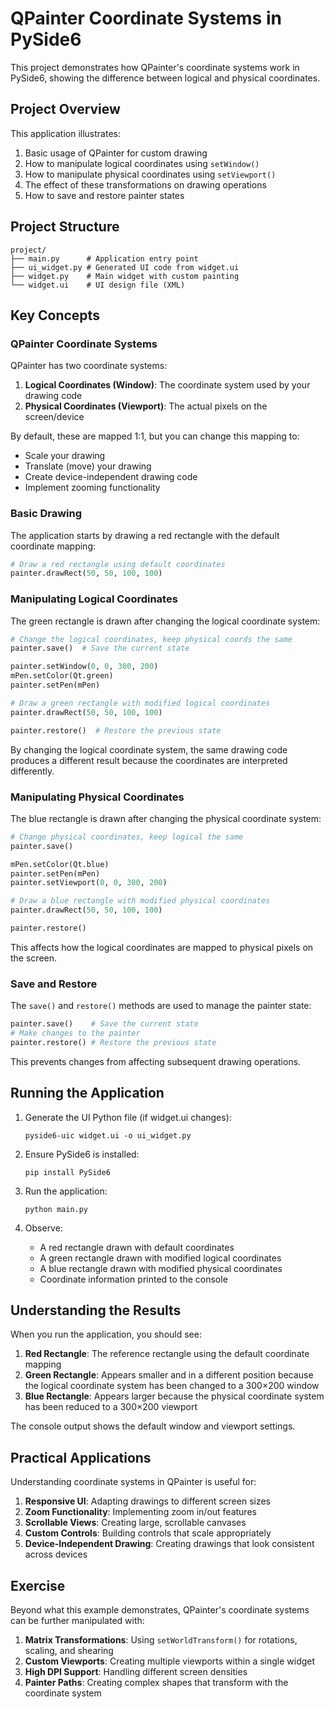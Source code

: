 # QPainter Coordinate Systems in PySide6

This project demonstrates how QPainter's coordinate systems work in PySide6, showing the difference between logical and physical coordinates.

## Project Overview

This application illustrates:
1. Basic usage of QPainter for custom drawing
2. How to manipulate logical coordinates using `setWindow()`
3. How to manipulate physical coordinates using `setViewport()`
4. The effect of these transformations on drawing operations
5. How to save and restore painter states

## Project Structure

```
project/
├── main.py      # Application entry point
├── ui_widget.py # Generated UI code from widget.ui
├── widget.py    # Main widget with custom painting
└── widget.ui    # UI design file (XML)
```

## Key Concepts

### QPainter Coordinate Systems

QPainter has two coordinate systems:

1. **Logical Coordinates (Window)**: The coordinate system used by your drawing code
2. **Physical Coordinates (Viewport)**: The actual pixels on the screen/device

By default, these are mapped 1:1, but you can change this mapping to:
- Scale your drawing
- Translate (move) your drawing
- Create device-independent drawing code
- Implement zooming functionality

### Basic Drawing

The application starts by drawing a red rectangle with the default coordinate mapping:

```python
# Draw a red rectangle using default coordinates
painter.drawRect(50, 50, 100, 100)
```

### Manipulating Logical Coordinates

The green rectangle is drawn after changing the logical coordinate system:

```python
# Change the logical coordinates, keep physical coords the same
painter.save()  # Save the current state

painter.setWindow(0, 0, 300, 200)
mPen.setColor(Qt.green)
painter.setPen(mPen)

# Draw a green rectangle with modified logical coordinates
painter.drawRect(50, 50, 100, 100)

painter.restore()  # Restore the previous state
```

By changing the logical coordinate system, the same drawing code produces a different result because the coordinates are interpreted differently.

### Manipulating Physical Coordinates

The blue rectangle is drawn after changing the physical coordinate system:

```python
# Change physical coordinates, keep logical the same
painter.save()

mPen.setColor(Qt.blue)
painter.setPen(mPen)
painter.setViewport(0, 0, 300, 200)

# Draw a blue rectangle with modified physical coordinates
painter.drawRect(50, 50, 100, 100)

painter.restore()
```

This affects how the logical coordinates are mapped to physical pixels on the screen.

### Save and Restore

The `save()` and `restore()` methods are used to manage the painter state:

```python
painter.save()    # Save the current state
# Make changes to the painter
painter.restore() # Restore the previous state
```

This prevents changes from affecting subsequent drawing operations.

## Running the Application

1. Generate the UI Python file (if widget.ui changes):
   ```
   pyside6-uic widget.ui -o ui_widget.py
   ```

2. Ensure PySide6 is installed:
   ```
   pip install PySide6
   ```

3. Run the application:
   ```
   python main.py
   ```

4. Observe:
   - A red rectangle drawn with default coordinates
   - A green rectangle drawn with modified logical coordinates
   - A blue rectangle drawn with modified physical coordinates
   - Coordinate information printed to the console

## Understanding the Results

When you run the application, you should see:

1. **Red Rectangle**: The reference rectangle using the default coordinate mapping
2. **Green Rectangle**: Appears smaller and in a different position because the logical coordinate system has been changed to a 300×200 window
3. **Blue Rectangle**: Appears larger because the physical coordinate system has been reduced to a 300×200 viewport

The console output shows the default window and viewport settings.

## Practical Applications

Understanding coordinate systems in QPainter is useful for:

1. **Responsive UI**: Adapting drawings to different screen sizes
2. **Zoom Functionality**: Implementing zoom in/out features
3. **Scrollable Views**: Creating large, scrollable canvases
4. **Custom Controls**: Building controls that scale appropriately
5. **Device-Independent Drawing**: Creating drawings that look consistent across devices


## Exercise

Beyond what this example demonstrates, QPainter's coordinate systems can be further manipulated with:

1. **Matrix Transformations**: Using `setWorldTransform()` for rotations, scaling, and shearing
2. **Custom Viewports**: Creating multiple viewports within a single widget
3. **High DPI Support**: Handling different screen densities
4. **Painter Paths**: Creating complex shapes that transform with the coordinate system